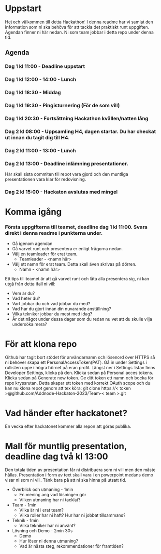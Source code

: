 # Uppstart
Hej och välkommen till detta Hackathon! I denna readme har vi samlat den information som ni ska behöva för att tackla det praktiskt runt uppgiften.
Agendan finner ni här nedan.
Ni som team jobbar i detta repo under denna tid. 

## Agenda
### Dag 1 kl 11:00 - Deadline uppstart
### Dag 1 kl 12:00 - 14:00 - Lunch
### Dag 1 kl 18:30 - Middag
### Dag 1 kl 19:30 - Pingisturnering (För de som vill)
### Dag 1 kl 20:30 - Fortsättning Hackathon kvällen/natten lång
### Dag 2 kl 08:00 - Uppsamling H4, dagen startar. Du har checkat ut innan du tagit dig till H4.
### Dag 2 kl 11:00 - 13:00 - Lunch
### Dag 2 kl 13:00 - Deadline inlämning presentationer. 
Här skall sista commiten till repot vara gjord och den muntliga presentationen vara klar för redovisning.
### Dag 2 kl 15:00 - Hackaton avslutas med mingel

# Komma igång
### Första uppgifterna till teamet, deadline dag 1 kl 11:00. Svara direkt i denna readme i punkterna under.
* Gå igenom agendan
* Gå varvet runt och presentera er enligt frågorna nedan.
* Välj en teamleader för erat team.
  - Teamleader - <namn här>
* Välj ett namn för erat team. Detta skall även skrivas på dörren.
  - Namn - <namn här>
 
Ett tips till teamet är att gå varvet runt och låta alla presentera sig, ni kan utgå från detta ifall ni vill:
* Vem är du?
* Vad heter du?
* Vart jobbar du och vad jobbar du med?
* Vad har du gjort innan din nuvarande anställning?
* Vilka tekniker jobbar du mest med idag?
* Är det något under dessa dagar som du redan nu vet att du skulle vilja undersöka mera?

# För att klona repo

Github har tagit bort stödet för användarnamn och lösenord över HTTPS så ni behöver skapa ett PersonalAccessToken(PAT).
Gå in under Settings i rullisten uppe i högra hörnet på eran profil. Längst ner i Settings listan finns Developer Settings, klicka på den. Klicka sedan på Personal acces tokens. Klicka sedan på Generate new token. Ge ditt token ett namn och bocka för repo kryssrutan.
Detta skapar ett token med korrekt OAuth scope och du kan nu klona repot genom att tex köra: git clone https://< token >@github.com/Addnode-Hackaton-2023/Team-< team >.git

# Vad händer efter hackatonet?
En vecka efter hackatonet kommer alla repon att göras publika.

# Mall för muntlig presentation, deadline dag två kl 13:00
Den totala tiden av presentation får ni distribuera som ni vill men den måste hållas. Presentation i form av text skall vara i en powerpoint medans demo visar ni som ni vill. Tänk bara på att ni ska hinna på utsatt tid.
* Överblick och utmaning - 1min
  - En mening ang vad lösningen gör
  - Vilken utmaning har ni tacklat?
* Team - 1min
  - Vilka är ni i erat team?
  - Vilka roller har ni haft? Hur har ni jobbat tillsammans?
* Teknik - 1min
  - Vilka tekniker har ni använt?
* Lösning och Demo - 2min 30s
  - Demo
  - Hur löser ni denna utmaning?
  - Vad är nästa steg, rekommendationer för framtiden?
